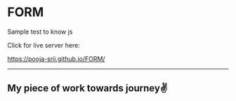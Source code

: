 # FORM
Sample test to know js

Click for live server here:

https://pooja-srii.github.io/FORM/

------------------
My piece of work towards journey✌️
-----------------
